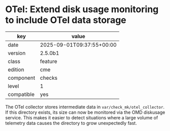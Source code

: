 [//]: # (werk v2)
# OTel: Extend disk usage monitoring to include OTel data storage

key        | value
---------- | ---
date       | 2025-09-01T09:37:55+00:00
version    | 2.5.0b1
class      | feature
edition    | cme
component  | checks
level      | 1
compatible | yes

The OTel collector stores intermediate data in `var/check_mk/otel_collector`.
If this directory exists, its size can now be monitored via the OMD diskusage service.
This makes it easier to detect situations where a large volume of telemetry data causes the directory to grow unexpectedly fast.
